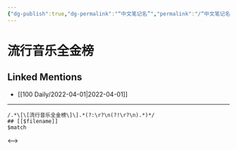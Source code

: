 ```yaml
---
{"dg-publish":true,"dg-permalink":"“中文笔记名”","permalink":"/“中文笔记名”/"}
---
```


# 流行音乐全金榜

## Linked Mentions
- [[100 Daily/2022-04-01\|2022-04-01]]


---

```expander
/.*\[\[流行音乐全金榜\]\].*(?:\r?\n(?!\r?\n).*)*/
## [[$filename]]
$match
```

<-->
